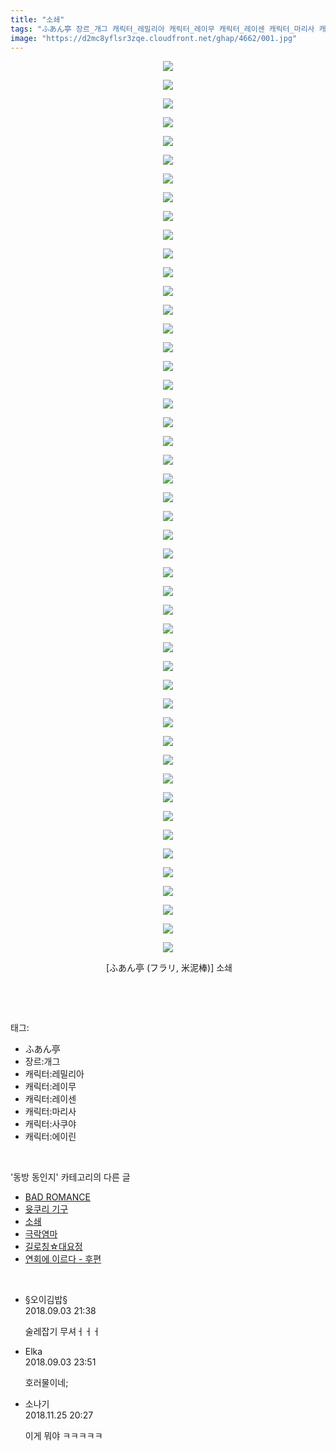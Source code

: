 ```yaml
---
title: "소쇄"
tags: "ふあん亭 장르_개그 캐릭터_레밀리아 캐릭터_레이무 캐릭터_레이센 캐릭터_마리사 캐릭터_사쿠야 캐릭터_에이린 フラリ 米泥棒 동방_동인지"
image: "https://d2mc8yflsr3zqe.cloudfront.net/ghap/4662/001.jpg"
---
```

<div class="article">
<p style="text-align: center; clear: none; float: none;"><img src="{{ site.imgserver2 }}/ghap/4662/001.jpg"/></p>
<p style="text-align: center; clear: none; float: none;"><img src="{{ site.imgserver2 }}/ghap/4662/002.jpg"/></p>
<p style="text-align: center; clear: none; float: none;"><img src="{{ site.imgserver2 }}/ghap/4662/003.jpg"/></p>
<p style="text-align: center; clear: none; float: none;"><img src="{{ site.imgserver2 }}/ghap/4662/004.jpg"/></p>
<p style="text-align: center; clear: none; float: none;"><img src="{{ site.imgserver2 }}/ghap/4662/005.jpg"/></p>
<p style="text-align: center; clear: none; float: none;"><img src="{{ site.imgserver2 }}/ghap/4662/006.jpg"/></p>
<p style="text-align: center; clear: none; float: none;"><img src="{{ site.imgserver2 }}/ghap/4662/007.jpg"/></p>
<p style="text-align: center; clear: none; float: none;"><img src="{{ site.imgserver2 }}/ghap/4662/008.jpg"/></p>
<p style="text-align: center; clear: none; float: none;"><img src="{{ site.imgserver2 }}/ghap/4662/009.jpg"/></p>
<p style="text-align: center; clear: none; float: none;"><img src="{{ site.imgserver2 }}/ghap/4662/010.jpg"/></p>
<p style="text-align: center; clear: none; float: none;"><img src="{{ site.imgserver2 }}/ghap/4662/011.jpg"/></p>
<p style="text-align: center; clear: none; float: none;"><img src="{{ site.imgserver2 }}/ghap/4662/012.jpg"/></p>
<p style="text-align: center; clear: none; float: none;"><img src="{{ site.imgserver2 }}/ghap/4662/013.jpg"/></p>
<p style="text-align: center; clear: none; float: none;"><img src="{{ site.imgserver2 }}/ghap/4662/014.jpg"/></p>
<p style="text-align: center; clear: none; float: none;"><img src="{{ site.imgserver2 }}/ghap/4662/015.jpg"/></p>
<p style="text-align: center; clear: none; float: none;"><img src="{{ site.imgserver2 }}/ghap/4662/016.jpg"/></p>
<p style="text-align: center; clear: none; float: none;"><img src="{{ site.imgserver2 }}/ghap/4662/017.jpg"/></p>
<p style="text-align: center; clear: none; float: none;"><img src="{{ site.imgserver2 }}/ghap/4662/018.jpg"/></p>
<p style="text-align: center; clear: none; float: none;"><img src="{{ site.imgserver2 }}/ghap/4662/019.jpg"/></p>
<p style="text-align: center; clear: none; float: none;"><img src="{{ site.imgserver2 }}/ghap/4662/020.jpg"/></p>
<p style="text-align: center; clear: none; float: none;"><img src="{{ site.imgserver2 }}/ghap/4662/021.jpg"/></p>
<p style="text-align: center; clear: none; float: none;"><img src="{{ site.imgserver2 }}/ghap/4662/022.jpg"/></p>
<p style="text-align: center; clear: none; float: none;"><img src="{{ site.imgserver2 }}/ghap/4662/023.jpg"/></p>
<p style="text-align: center; clear: none; float: none;"><img src="{{ site.imgserver2 }}/ghap/4662/024.jpg"/></p>
<p style="text-align: center; clear: none; float: none;"><img src="{{ site.imgserver2 }}/ghap/4662/025.jpg"/></p>
<p style="text-align: center; clear: none; float: none;"><img src="{{ site.imgserver2 }}/ghap/4662/026.jpg"/></p>
<p style="text-align: center; clear: none; float: none;"><img src="{{ site.imgserver2 }}/ghap/4662/027.jpg"/></p>
<p style="text-align: center; clear: none; float: none;"><img src="{{ site.imgserver2 }}/ghap/4662/028.jpg"/></p>
<p style="text-align: center; clear: none; float: none;"><img src="{{ site.imgserver2 }}/ghap/4662/029.jpg"/></p>
<p style="text-align: center; clear: none; float: none;"><img src="{{ site.imgserver2 }}/ghap/4662/030.jpg"/></p>
<p style="text-align: center; clear: none; float: none;"><img src="{{ site.imgserver2 }}/ghap/4662/031.jpg"/></p>
<p style="text-align: center; clear: none; float: none;"><img src="{{ site.imgserver2 }}/ghap/4662/032.jpg"/></p>
<p style="text-align: center; clear: none; float: none;"><img src="{{ site.imgserver2 }}/ghap/4662/033.jpg"/></p>
<p style="text-align: center; clear: none; float: none;"><img src="{{ site.imgserver2 }}/ghap/4662/034.jpg"/></p>
<p style="text-align: center; clear: none; float: none;"><img src="{{ site.imgserver2 }}/ghap/4662/035.jpg"/></p>
<p style="text-align: center; clear: none; float: none;"><img src="{{ site.imgserver2 }}/ghap/4662/036.jpg"/></p>
<p style="text-align: center; clear: none; float: none;"><img src="{{ site.imgserver2 }}/ghap/4662/037.jpg"/></p>
<p style="text-align: center; clear: none; float: none;"><img src="{{ site.imgserver2 }}/ghap/4662/038.jpg"/></p>
<p style="text-align: center; clear: none; float: none;"><img src="{{ site.imgserver2 }}/ghap/4662/039.jpg"/></p>
<p style="text-align: center; clear: none; float: none;"><img src="{{ site.imgserver2 }}/ghap/4662/040.jpg"/></p>
<p style="text-align: center; clear: none; float: none;"><img src="{{ site.imgserver2 }}/ghap/4662/041.jpg"/></p>
<p style="text-align: center; clear: none; float: none;"><img src="{{ site.imgserver2 }}/ghap/4662/042.jpg"/></p>
<p style="text-align: center; clear: none; float: none;"><img src="{{ site.imgserver2 }}/ghap/4662/043.jpg"/></p>
<p style="text-align: center; clear: none; float: none;"><img src="{{ site.imgserver2 }}/ghap/4662/044.jpg"/></p>
<p style="text-align: center; clear: none; float: none;"><img src="{{ site.imgserver2 }}/ghap/4662/045.jpg"/></p>
<p style="text-align: center; clear: none; float: none;"><img src="{{ site.imgserver2 }}/ghap/4662/046.jpg"/></p>
<p style="text-align: center; clear: none; float: none;"><img src="{{ site.imgserver2 }}/ghap/4662/047.jpg"/></p>
<p style="text-align: center; clear: none; float: none;"><img src="{{ site.imgserver2 }}/ghap/4662/048.jpg"/></p>
<p style="text-align: center; clear: none; float: none;"> [ふあん亭 (フラリ, 米泥棒)] 소쇄</p>
<p><br/></p>
</div><br/>
<div class="tagTrail">
<p>태그: </p>
<ul>
<li>ふあん亭</li>
<li>장르:개그</li>
<li>캐릭터:레밀리아</li>
<li>캐릭터:레이무</li>
<li>캐릭터:레이센</li>
<li>캐릭터:마리사</li>
<li>캐릭터:사쿠야</li>
<li>캐릭터:에이린</li>
</ul>
</div><br/>
<div class="another">
<p>'동방 동인지' 카테고리의 다른 글</p>
<ul>
<li><a href="/ghap_4665">BAD ROMANCE</a></li>
<li><a href="/ghap_4664">윳쿠리 기구</a></li>
<li><a href="/ghap_4662">소쇄</a></li>
<li><a href="/ghap_4661">극락염마</a></li>
<li><a href="/ghap_4660">길로칭☆대요정</a></li>
<li><a href="/ghap_4657">연회에 이르다 - 후편</a></li>
</ul>
</div><br/>
<div class="cb_module cb_fluid">
<div class="cb_wrt cb_profile">
<div class="comment">
<ul>
<li class="cb_thumb_off" id="comment15325545">
<div class="cb_comment_area">
<div class="cb_info_area">
<div class="cb_section">
<span class="cb_nick_name">§오이김밥§</span>
</div>
<div class="cb_section">
<span class="cb_date">2018.09.03 21:38 </span>
</div>
</div>
<div class="cb_dsc_comment">
<p class="cb_dsc">
											술레잡기 무셔ㅓㅓㅓ
										</p>
</div>
</div></li>
<li class="cb_thumb_off" id="comment15325632">
<div class="cb_comment_area">
<div class="cb_info_area">
<div class="cb_section">
<span class="cb_nick_name">Elka</span>
</div>
<div class="cb_section">
<span class="cb_date">2018.09.03 23:51 </span>
</div>
</div>
<div class="cb_dsc_comment">
<p class="cb_dsc">
											호러물이네;
										</p>
</div>
</div></li>
<li class="cb_thumb_off" id="comment15378415">
<div class="cb_comment_area">
<div class="cb_info_area">
<div class="cb_section">
<span class="cb_nick_name">소나기</span>
</div>
<div class="cb_section">
<span class="cb_date">2018.11.25 20:27 </span>
</div>
</div>
<div class="cb_dsc_comment">
<p class="cb_dsc">
											이게 뭐야 ㅋㅋㅋㅋㅋ
										</p>
</div>
</div></li>
</ul>
</div>
</div><!-- commentList close -->
</div><br/>
